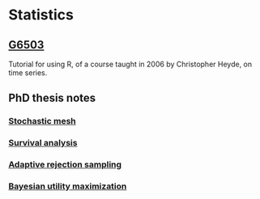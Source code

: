 # Statistics
## [G6503](G6503)
Tutorial for using R, of a course taught in 2006 by Christopher Heyde, on time series.

## PhD thesis notes
### [Stochastic mesh](stochmesh)
### [Survival analysis](survanal)
### [Adaptive rejection sampling](deriv_ars)
### [Bayesian utility maximization](bayes_util)



